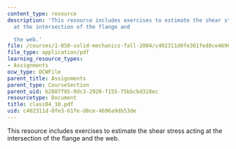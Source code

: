 ```yaml
---
content_type: resource
description: 'This resource includes exercises to estimate the shear stress acting
  at the intersection of the flange and

  the web.'
file: /courses/1-050-solid-mechanics-fall-2004/c402311d0fe361fed8ce4696a9db53de_class04_18.pdf
file_type: application/pdf
learning_resource_types:
- Assignments
ocw_type: OCWFile
parent_title: Assignments
parent_type: CourseSection
parent_uid: b2807f85-9dc3-2920-f155-75bbcbd328ec
resourcetype: Document
title: class04_18.pdf
uid: c402311d-0fe3-61fe-d8ce-4696a9db53de
---
```

This resource includes exercises to estimate the shear stress acting at the intersection of the flange and
the web.

